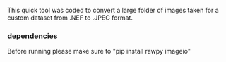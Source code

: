 This quick tool was coded to convert a large folder of images taken for a custom dataset from .NEF to .JPEG format. 

### dependencies
Before running please make sure to "pip install rawpy imageio" 
